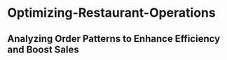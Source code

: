 # Optimizing-Restaurant-Operations
## Analyzing Order Patterns to Enhance Efficiency and Boost Sales
